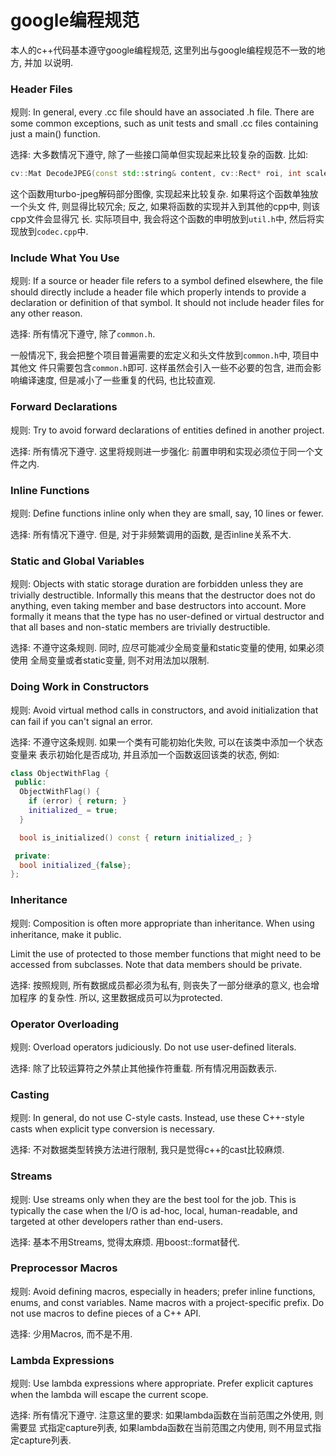 # google编程规范

本人的c++代码基本遵守google编程规范, 这里列出与google编程规范不一致的地方, 并加
以说明.


### Header Files

规则: In general, every .cc file should have an associated .h file. There are
some common exceptions, such as unit tests and small .cc files containing just a
main() function.

选择: 大多数情况下遵守, 除了一些接口简单但实现起来比较复杂的函数. 比如:

``` c++
cv::Mat DecodeJPEG(const std::string& content, cv::Rect* roi, int scale);
```

这个函数用turbo-jpeg解码部分图像, 实现起来比较复杂. 如果将这个函数单独放一个头文
件, 则显得比较冗余; 反之, 如果将函数的实现并入到其他的cpp中, 则该cpp文件会显得冗
长. 实际项目中, 我会将这个函数的申明放到`util.h`中, 然后将实现放到`codec.cpp`中.


### Include What You Use

规则: If a source or header file refers to a symbol defined elsewhere, the file
should directly include a header file which properly intends to provide a
declaration or definition of that symbol. It should not include header files for
any other reason.

选择: 所有情况下遵守, 除了`common.h`.

一般情况下, 我会把整个项目普遍需要的宏定义和头文件放到`common.h`中, 项目中其他文
件只需要包含`common.h`即可. 这样虽然会引入一些不必要的包含, 进而会影响编译速度,
但是减小了一些重复的代码, 也比较直观.


### Forward Declarations

规则: Try to avoid forward declarations of entities defined in another project.

选择: 所有情况下遵守. 这里将规则进一步强化: 前置申明和实现必须位于同一个文件之内.


### Inline Functions

规则: Define functions inline only when they are small, say, 10 lines or fewer.

选择: 所有情况下遵守. 但是, 对于非频繁调用的函数, 是否inline关系不大.


### Static and Global Variables

规则: Objects with static storage duration are forbidden unless they are
trivially destructible. Informally this means that the destructor does not do
anything, even taking member and base destructors into account. More formally it
means that the type has no user-defined or virtual destructor and that all bases
and non-static members are trivially destructible.

选择: 不遵守这条规则. 同时, 应尽可能减少全局变量和static变量的使用, 如果必须使用
全局变量或者static变量, 则不对用法加以限制.


### Doing Work in Constructors

规则: Avoid virtual method calls in constructors, and avoid initialization that
can fail if you can't signal an error.

选择: 不遵守这条规则. 如果一个类有可能初始化失败, 可以在该类中添加一个状态变量来
表示初始化是否成功, 并且添加一个函数返回该类的状态, 例如:

``` c++
class ObjectWithFlag {
 public:
  ObjectWithFlag() {
    if (error) { return; }
    initialized_ = true;
  }

  bool is_initialized() const { return initialized_; }

 private:
  bool initialized_{false};
};
```


### Inheritance

规则: Composition is often more appropriate than inheritance. When using
inheritance, make it public.

Limit the use of protected to those member functions that might need to be
accessed from subclasses. Note that data members should be private.

选择: 按照规则, 所有数据成员都必须为私有, 则丧失了一部分继承的意义, 也会增加程序
的复杂性. 所以, 这里数据成员可以为protected.


### Operator Overloading

规则: Overload operators judiciously. Do not use user-defined literals.

选择: 除了比较运算符之外禁止其他操作符重载. 所有情况用函数表示.


### Casting

规则: In general, do not use C-style casts. Instead, use these C++-style casts
when explicit type conversion is necessary.

选择: 不对数据类型转换方法进行限制, 我只是觉得c++的cast比较麻烦.


### Streams

规则: Use streams only when they are the best tool for the job. This is
typically the case when the I/O is ad-hoc, local, human-readable, and targeted
at other developers rather than end-users.

选择: 基本不用Streams, 觉得太麻烦. 用boost::format替代.


### Preprocessor Macros

规则: Avoid defining macros, especially in headers; prefer inline functions,
enums, and const variables. Name macros with a project-specific prefix. Do not
use macros to define pieces of a C++ API.

选择: 少用Macros, 而不是不用.


### Lambda Expressions

规则: Use lambda expressions where appropriate. Prefer explicit captures when
the lambda will escape the current scope.

选择: 所有情况下遵守. 注意这里的要求: 如果lambda函数在当前范围之外使用, 则需要显
式指定capture列表, 如果lambda函数在当前范围之内使用, 则不用显式指定capture列表.
